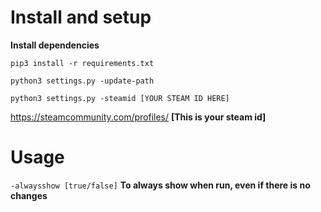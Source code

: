 # Install and setup
**Install dependencies**

`pip3 install -r requirements.txt`

`python3 settings.py -update-path`

`python3 settings.py -steamid [YOUR STEAM ID HERE]`

https://steamcommunity.com/profiles/ **[This is your steam id]**
# Usage
`-alwaysshow [true/false]` **To always show when run, even if there is no changes**
